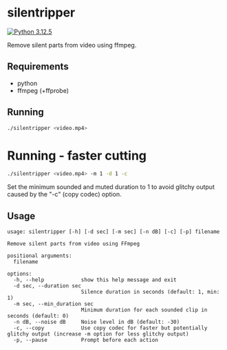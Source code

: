 # silentripper

[![Python 3.12.5](https://img.shields.io/badge/Python-3.12.5-yellow.svg)](http://www.python.org/download/)

Remove silent parts from video using ffmpeg.

## Requirements
* python
* ffmpeg (+ffprobe)

## Running
```sh
./silentripper <video.mp4>
```

# Running - faster cutting
```sh
./silentripper <video.mp4> -m 1 -d 1 -c
```
Set the minimum sounded and muted duration to 1 to avoid glitchy output caused by the "-c" (copy codec) option.

## Usage
```
usage: silentripper [-h] [-d sec] [-m sec] [-n dB] [-c] [-p] filename

Remove silent parts from video using FFmpeg

positional arguments:
  filename

options:
  -h, --help            show this help message and exit
  -d sec, --duration sec
                        Silence duration in seconds (default: 1, min: 1)
  -m sec, --min_duration sec
                        Minimum duration for each sounded clip in seconds (default: 0)
  -n dB, --noise dB     Noise level in dB (default: -30)
  -c, --copy            Use copy codec for faster but potentially glitchy output (increase -m option for less glitchy output)
  -p, --pause           Prompt before each action
```

